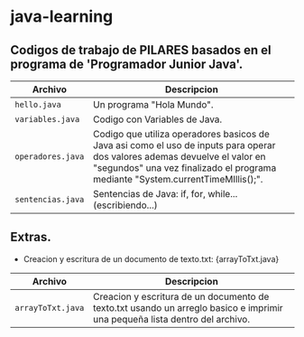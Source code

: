 # java-learning


## Codigos de trabajo de PILARES basados en el programa de 'Programador Junior Java'.


|Archivo                        |Descripcion                  |
|-------------------------------|-----------------------------|
|`hello.java`         		    |Un programa "Hola Mundo".            |
|`variables.java`            |Codigo con Variables de Java.            |
|`operadores.java`|Codigo que utiliza operadores basicos de Java asi como el uso de inputs para operar dos valores ademas devuelve el valor en "segundos" una vez finalizado el programa mediante "System.currentTimeMIllis();".	|
|`sentencias.java`|Sentencias de Java: if, for, while...(escribiendo...)	 |

	

## Extras.

- Creacion y escritura de un documento de texto.txt: {arrayToTxt.java}

	

|Archivo                        |Descripcion                  |
|-------------------------------|-----------------------------|
|`arrayToTxt.java`         		|Creacion y escritura de un documento de texto.txt usando un arreglo basico e imprimir una pequeña lista dentro del archivo.|